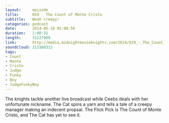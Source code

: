 ```yaml
---
layout:     episode
title:      019 - The Count of Monte Cristo
subtitle:   Woah creepy!
categories: podcast
date:       2014-05-18 01:06:56
duration:   1:00:32
length:     31227909
link:       http://media.midnightmovieknights.com/2014/019_-_The_Count_of_Monte_Cristo.m4a
soundcloud: 213160312
tags:
- Count
- Monte
- Cristo
- Judge
- Funky
- Boy
- JudgeFunkyBoy
---
```

The knights tackle another live broadcast while Ceebs deals with her unfortunate nickname. The Cat spins a yarn and tells a tale of a creepy manager making an indecent propsal. The Flick Pick is The Count of Monte Cristo, and The Cat has yet to see it.